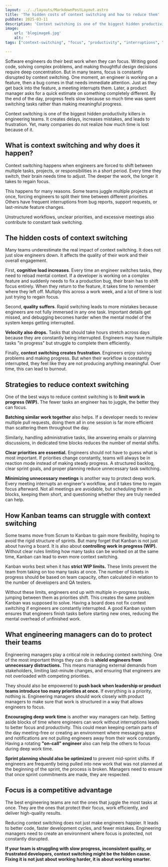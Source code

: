 ```yaml
---
layout: ../../layouts/MarkdownPostLayout.astro
title: 'The hidden costs of context switching and how to reduce them'
pubDate: 2025-03-11
description: 'Context switching is one of the biggest hidden productivity killers in engineering teams. It slows progress, increases mistakes, and leads to frustration. Reducing it helps engineers focus and produce better work.'
image:
    url: 'blogimage6.jpg'
    alt: ''
tags: ["context-switching", "focus", "productivity", "interruptions", "deep-work", "task-management", "time-management", "workflow", "efficiency", "cognitive-load", "process", "burnout"]

---
```


Software engineers do their best work when they can focus. Writing good code, solving complex problems, and making thoughtful design decisions require deep concentration. But in many teams, focus is constantly disrupted by context switching. One moment, an engineer is working on a feature, then a bug comes in that needs immediate attention. Just as they get back into the feature, a meeting interrupts them. Later, a product manager asks for a quick estimate on something completely different. By the end of the day, progress feels slow because so much time was spent switching tasks rather than making meaningful progress.

Context switching is one of the biggest hidden productivity killers in engineering teams. It creates delays, increases mistakes, and leads to frustration. Yet, many companies do not realize how much time is lost because of it.

## What is context switching and why does it happen?

Context switching happens when engineers are forced to shift between multiple tasks, projects, or responsibilities in a short period. Every time they switch, their brain needs time to adjust. The deeper the work, the longer it takes to regain focus. 

This happens for many reasons. Some teams juggle multiple projects at once, forcing engineers to split their time between different priorities. Others have frequent interruptions from bug reports, support requests, or last-minute feature changes. 

Unstructured workflows, unclear priorities, and excessive meetings also contribute to constant task switching.

## The hidden costs of context switching

Many teams underestimate the real impact of context switching. It does not just slow engineers down. It affects the quality of their work and their overall engagement.

First, **cognitive load increases**. Every time an engineer switches tasks, they need to reload mental context. If a developer is working on a complex feature and suddenly needs to fix a production bug, their brain has to shift focus entirely. When they return to the feature, it takes time to remember where they left off. Multiply this across a work week, and a lot of time is lost just trying to regain focus.

Second, **quality suffers**. Rapid switching leads to more mistakes because engineers are not fully immersed in any one task. Important details get missed, and debugging becomes harder when the mental model of the system keeps getting interrupted.

**Velocity also drops.** Tasks that should take hours stretch across days because they are constantly being interrupted. Engineers may have multiple tasks "in progress" but struggle to complete them efficiently.

Finally, **context switching creates frustration**. Engineers enjoy solving problems and making progress. But when their workflow is constantly interrupted, they feel like they are not producing anything meaningful. Over time, this can lead to burnout.

## Strategies to reduce context switching

One of the best ways to reduce context switching is to **limit work in progress (WIP).** The fewer tasks an engineer has to juggle, the better they can focus.

**Batching similar work together** also helps. If a developer needs to review multiple pull requests, doing them all in one session is far more efficient than scattering them throughout the day. 

Similarly, handling administrative tasks, like answering emails or planning discussions, in dedicated time blocks reduces the number of mental shifts.

**Clear priorities are essential.** Engineers should not have to guess what is most important. If priorities change constantly, teams will always be in reaction mode instead of making steady progress. A structured backlog, clear sprint goals, and proper planning reduce unnecessary task switching.

**Minimizing unnecessary meetings** is another way to protect deep work. Every meeting interrupts an engineer's workflow, and it takes time to regain focus afterward. Not all meetings are avoidable, but scheduling them in blocks, keeping them short, and questioning whether they are truly needed can help.

## How Kanban teams can struggle with context switching

Some teams move from Scrum to Kanban to gain more flexibility, hoping to avoid the rigid structure of sprints. But many forget that Kanban is not just about having a board. It is also about **controlling work in progress (WIP).** Without clear rules limiting how many tasks can be worked on at the same time, Kanban can lead to even more context switching.

Kanban works best when it has **strict WIP limits.** These limits prevent the team from taking on too many tasks at once. The number of tickets in progress should be based on team capacity, often calculated in relation to the number of developers and QA testers.

Without these limits, engineers end up with multiple in-progress tasks, jumping between them as priorities shift. This creates the same problem Kanban was supposed to solve. Having a board does not fix context switching if engineers are constantly interrupted. A good Kanban system ensures that engineers finish tasks before starting new ones, reducing the mental overhead of unfinished work.

## What engineering managers can do to protect their teams

Engineering managers play a critical role in reducing context switching. One of the most important things they can do is **shield engineers from unnecessary distractions.** This means managing external demands from stakeholders, limiting last-minute changes, and ensuring that engineers are not overloaded with competing priorities.

They should also be empowered to **push back when leadership or product teams introduce too many priorities at once.** If everything is a priority, nothing is. Engineering managers should work closely with product managers to make sure that work is structured in a way that allows engineers to focus.

**Encouraging deep work time** is another way managers can help. Setting aside blocks of time where engineers can work without interruptions leads to better focus and productivity. This could mean keeping certain parts of the day meeting-free or creating an environment where messaging apps and notifications are not pulling engineers away from their work constantly. Having a rotating **"on-call" engineer** also can help the others to focus during deep work time. 

**Sprint planning should also be optimized** to prevent mid-sprint shifts. If engineers are frequently being pulled into new work that was not planned at the beginning of the sprint, the process is broken. Managers need to ensure that once sprint commitments are made, they are respected.

## Focus is a competitive advantage

The best engineering teams are not the ones that juggle the most tasks at once. They are the ones that protect their focus, work efficiently, and deliver high-quality results.

Reducing context switching does not just make engineers happier. It leads to better code, faster development cycles, and fewer mistakes. Engineering managers need to create an environment where focus is protected, not constantly disrupted.

**If your team is struggling with slow progress, inconsistent quality, or frustrated developers, context switching might be the hidden cause. Fixing it is not just about working harder, it is about working smarter.**
